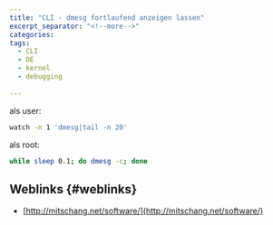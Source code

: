 ```yaml
---
title: "CLI - dmesg fortlaufend anzeigen lassen"
excerpt_separator: "<!--more-->"
categories:
tags:
  - CLI
  - DE
  - kernel
  - debugging
  
---
```



als user:

```bash
watch -n 1 'dmesg|tail -n 20'
```

als root:

```bash
while sleep 0.1; do dmesg -c; done
```

## Weblinks {#weblinks}

* [http://mitschang.net/software/](http://mitschang.net/software/)




